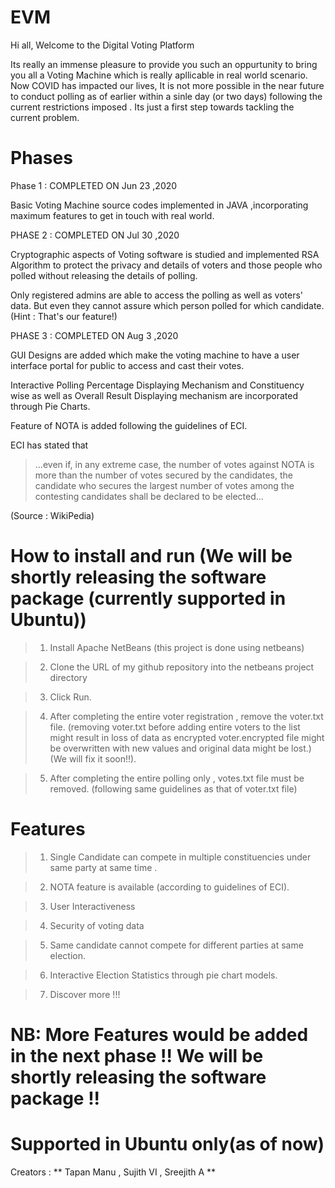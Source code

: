 # EVM

Hi all, Welcome to the Digital Voting Platform

Its really an immense pleasure to provide you such an oppurtunity to bring you all a Voting Machine which is really apllicable in real world scenario. Now COVID has impacted our lives, It is not more possible in the near future to conduct polling as of earlier within a sinle day (or two days) following the current restrictions imposed . Its just a first step towards tackling the current problem. 

# Phases

Phase 1 : COMPLETED ON Jun 23 ,2020

Basic Voting Machine source codes implemented in JAVA ,incorporating maximum features to get in touch with real world.

PHASE 2 : COMPLETED ON Jul 30 ,2020

Cryptographic aspects of Voting software is studied and implemented RSA  Algorithm to protect the privacy and details of voters and those people who polled without releasing the details of polling.

Only registered admins are able to access the polling as well as voters' data. But even they cannot assure which person polled for which candidate.(Hint : That's our feature!)

PHASE 3 : COMPLETED ON Aug 3 ,2020

GUI Designs are added which make the voting machine to have a user interface portal for public to access and cast their votes.

Interactive Polling Percentage Displaying Mechanism and Constituency wise as well as Overall Result Displaying mechanism are incorporated through Pie Charts.

Feature of NOTA is added following the guidelines of ECI. 

ECI has stated that 
>  ...even if, in any extreme case, the number of votes against NOTA is more than the number of votes secured by the candidates, the 
> candidate who secures the largest number of votes among the contesting candidates shall be declared to be elected...

(Source : WikiPedia)

# How to install and run (We will be shortly releasing the software package (currently supported in Ubuntu))

> 1. Install Apache NetBeans (this project is done using netbeans)

> 2. Clone the URL of my github repository into the netbeans project directory

> 3. Click Run.

> 4. After completing the entire voter registration , remove the voter.txt file. (removing voter.txt before adding entire voters to the list might result in loss of data as encrypted voter.encrypted file might be overwritten with new values and original data might be lost.)(We will fix it soon!!).

> 5. After completing the entire polling only , votes.txt file must be removed. (following same guidelines as that of voter.txt file)

# Features

> 1. Single Candidate can compete in multiple constituencies under same party at same time .

> 2. NOTA feature is available (according to guidelines of ECI).

> 3. User Interactiveness

> 4. Security of voting data

> 5. Same candidate cannot compete for different parties at same election.

> 6. Interactive Election Statistics through pie chart models.

> 7. Discover more !!!

# NB: More Features would be added in the next phase !! We will be shortly releasing the software package !! 
# Supported in Ubuntu only(as of now)


Creators : ** Tapan Manu , Sujith VI , Sreejith A **









